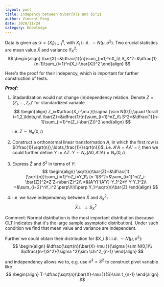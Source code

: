 ```yaml
---
layout: post
title: Indepency between $\bar{X}$ and $S^2$
author: Vincent Peng
date: 2020/11/24
category: Knowledge
---
```



Data is given as $\mathcal{D}=\{X_i\}_{i=1}^n$, with $X_i$ i.i.d. $\sim N(\mu ,\sigma ^2)$. Two crucial statistics are mean value $\bar{X}$ and variance $S^2_X$:
$$
\begin{align}
    \bar{X}=&\dfrac{1}{n}\sum_{i=1}^nX_i\\
    S_X^2=&\dfrac{1}{n-1}\sum_{i=1}^n(X_i-\bar{X})^2
\end{align}
$$ 

Here's the proof for their indepency, which is important for further construction of tests. 

***Proof:***

1. Stadardization would not change (in)dependency relation. Denote $Z=(Z_1,\ldots,Z_n)'$ for standardized variable
    $$
    \begin{align}
        Z_i=&\dfrac{X_i-\mu }{\sigma }\sim N(0,1),\quad \forall i=1,2,\ldots,n\\
        \bar{Z}=&\dfrac{1}{n}\sum_{i=1}^nZ_i\\
        S^2=&\dfrac{1}{n-1}\sum_{i=1}^n(Z_i-\bar{Z})^2
    \end{align}
    $$ 

    i.e. $Z\sim N_n(0,I)$
2. Construct a orthonormal linear transformation $A$, in which the first row is $(\frac{1}{\sqrt{n}},\ldots,\frac{1}{\sqrt{n}})$, i.e. $A'A=AA'=I$, then we could further define $Y:=AZ$. $Y\sim N_n(A0,A'IA)=N_n(0,I)$
3. Express $\bar{Z}$ and $S^2$ in terms of $Y$:
    $$
    \begin{align}
        \sqrt{n}\bar{Z}=&\dfrac{1}{\sqrt{n}}\sum_{i=1}^nZ_i=Y_1\\
        (n-1)S^2=&\sum_{i=1}^n(Z_i-\bar{Z})^2=Z'Z-n\bar{Z}^2\\
        =&(A'Y)'(A'Y)-Y_1^2=Y'Y-Y_1^2\\
        =&\sum_{i=2}^nY_i^2 \perp\!\!\!\perp Y_1=\sqrt{n}\bar{Z}
    \end{align}
    $$ 
4. i.e. we have independency between $\bar{X}$ and $S_X^2$:
$$\bar{X}\perp\!\!\!\perp S_X^2$$



Comment: Normal distribution is the most important distribution (because CLT indicates that it's the large sample asymptotic distribution). Under such condition we find that mean value and variance are independent. 

Further we could obtain their distribution for $X_i $ i.i.d. $\sim N(\mu ,\sigma ^2)$:
$$
\begin{align}
    &\dfrac{\sqrt{n}(\bar{X}-\mu )}{\sigma }\sim N(0,1)\\
    &\dfrac{(n-1)S^2}{\sigma ^2}\sim \chi^2_{n-1}
\end{align}
$$ 

and independency allows we to, e.g. use $\hat{\sigma }^2=S^2$ to construct pivot variable like
$$
\begin{align}
    T=\dfrac{\sqrt{n}(\bar{X}-\mu )}{S}\sim t_{n-1}
\end{align}
$$  